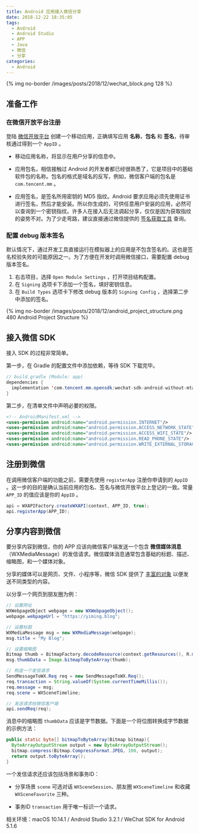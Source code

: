 ```yaml
---
title: Android 应用接入微信分享
date: 2018-12-22 18:35:05
tags:
  - Android
  - Android Studio
  - APP
  - Java
  - 微信
  - 分享
categories:
  - Android
---
```



{% img no-border /images/posts/2018/12/wechat_block.png 128 %}

## 准备工作

### 在微信开放平台注册

登陆 [微信开放平台](https://open.weixin.qq.com/) 创建一个移动应用，正确填写应用 **名称**，**包名** 和 **签名**，待审核通过得到一个 `AppID` 。

<!-- more -->

- 移动应用名称，将显示在用户分享的信息中。

- 应用包名，相信接触过 Android 的开发者都已经很熟悉了，它是项目中的基础软件包的名称。包名的格式是域名的反写，例如，微信客户端的包名是 `com.tencent.mm` 。

- 应用签名，是签名所用密钥的 MD5 指纹。Android 要求应用必须先使用证书进行签名，然后才能安装。所以你生成的，可供任意用户安装的应用，必然可以查询到一个密钥指纹。许多人在接入后无法调起分享，仅仅是因为获取指纹的姿势不对。为了少走弯路，建议直接通过微信提供的 [签名获取工具](https://res.wx.qq.com/open/zh_CN/htmledition/res/dev/download/sdk/Gen_Signature_Android.apk) 查询。

### 配置 debug 版本签名

默认情况下，通过开发工具直接运行在模拟器上的应用是不包含签名的。这也是签名校验失败的可能原因之一。为了方便在开发时调用微信接口，需要配置 debug 版本签名。

1. 右击项目，选择 `Open Module Settings` ，打开项目结构配置。
2. 在 `Signing` 选项卡下添加一个签名，填好密钥信息。
3. 在 `Build Types` 选项卡下修改 debug 版本的 `Signing Config` ，选择第二步中添加的签名。

{% img no-border /images/posts/2018/12/android_project_structure.png 480 Android Project Structure %}

## 接入微信 SDK

接入 SDK 的过程非常简单。

第一步，在 Gradle 的配置文件中添加依赖，等待 SDK 下载完毕。

``` java
// build.gradle (Module: app)
dependencies {
  implementation 'com.tencent.mm.opensdk:wechat-sdk-android-without-mta:+'
}
```

第二步，在清单文件中声明必要的权限。

``` xml
<!-- AndroidManifest.xml -->
<uses-permission android:name="android.permission.INTERNET"/>
<uses-permission android:name="android.permission.ACCESS_NETWORK_STATE"/>
<uses-permission android:name="android.permission.ACCESS_WIFI_STATE"/>
<uses-permission android:name="android.permission.READ_PHONE_STATE"/>
<uses-permission android:name="android.permission.WRITE_EXTERNAL_STORAGE"/>
```



## 注册到微信

在调用微信客户端的功能之前，需要先使用 `registerApp` 注册你申请到的 `AppID` 。这一步的目的是确认当前应用的包名、签名与微信开放平台上登记的一致。常量 `APP_ID` 的值应该是你的 `AppID` 。

``` java
api = WXAPIFactory.createWXAPI(context, APP_ID, true);
api.registerApp(APP_ID);
```

## 分享内容到微信

要分享内容到微信，你的 APP 应该向微信客户端发送一个包含 **微信媒体消息**（WXMediaMessage）的发信请求。微信媒体消息通常包含基础的标题、描述、缩略图，和一个媒体对象。

分享的媒体可以是网页、文件、小程序等，微信 SDK 提供了 [丰富的对象](https://open.weixin.qq.com/cgi-bin/showdocument?action=dir_list&id=open1419317340) 以便发送不同类型的内容。

以分享一个网页到朋友圈为例：

``` java
// 设置网址
WXWebpageObject webpage = new WXWebpageObject();
webpage.webpageUrl = "https://yiming.blog";

// 设置标题
WXMediaMessage msg = new WXMediaMessage(webpage);
msg.title = "My Blog";

// 设置缩略图
Bitmap thumb = BitmapFactory.decodeResource(context.getResources(), R.mipmap.ic_thumb);
msg.thumbData = Image.bitmapToByteArray(thumb);

// 构造一个发信请求
SendMessageToWX.Req req = new SendMessageToWX.Req();
req.transaction = String.valueOf(System.currentTimeMillis());
req.message = msg;
req.scene = WXSceneTimeline;

// 发送请求给微信客户端
api.sendReq(req);
```

消息中的缩略图 `thumbData` 应该是字节数据。下面是一个将位图转换成字节数据的示例方法：

``` java
public static byte[] bitmapToByteArray(Bitmap bitmap){
  ByteArrayOutputStream output = new ByteArrayOutputStream();
  bitmap.compress(Bitmap.CompressFormat.JPEG, 100, output);
  return output.toByteArray();
}
```

一个发信请求还应该包括场景和事务ID：


- 分享场景 `scene` 可选对话 `WXSceneSession`、朋友圈 `WXSceneTimeline` 和收藏 `WXSceneFavorite` 三种。

- 事务ID  `transaction` 用于唯一标识一个请求。

相关环境：macOS 10.14.1 / Android Studio 3.2.1 / WeChat SDK for Android 5.1.6
